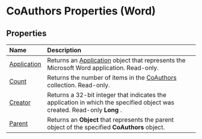 
# CoAuthors Properties (Word)

## Properties



|**Name**|**Description**|
|:-----|:-----|
|[Application](4314d905-70a6-8b09-2068-ce1e1e59c526.md)|Returns an [Application](d1cf6f8f-4e88-bf01-93b4-90a83f79cb44.md) object that represents the Microsoft Word application. Read-only.|
|[Count](452917e0-133f-9bba-0e17-041370e0cb12.md)|Returns the number of items in the [CoAuthors](47fc864d-5f1b-b113-85b5-6e8b1b75c225.md) collection. Read-only.|
|[Creator](a94deeeb-992f-ec40-9080-cb4aa6a6e1d5.md)|Returns a 32-bit integer that indicates the application in which the specified object was created. Read-only  **Long** .|
|[Parent](42c847f3-ad9d-d64b-12ea-08e3fde9634e.md)|Returns an  **Object** that represents the parent object of the specified **CoAuthors** object.|
